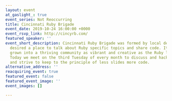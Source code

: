 ```yaml
---
layout: event
at_gaslight_: true
event_series: Not Reoccurring
title: Cincinnati Ruby Brigade
event_date: 2019-10-24 16:00:00 +0000
event_rsvp_link: http://cincyrb.com/
featured_speaker: ''
event_short_description: Cincinnati Ruby Brigade was formed by local developers who
  desired a place to talk about Ruby specific topics and share code. It has since
  grown into a thriving community as vibrant and creative as the Ruby language itself.
  Today we meet on the third Tuesday of every month to discuss and hack on Ruby code
  and strive to keep to the principle of less slides more code.
alternative_address: ''
reacquiring_event: true
featured_event: false
featured_event_image: ''
event_images: []

---
```

